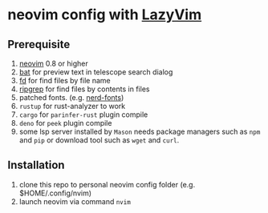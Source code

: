 # neovim config with [LazyVim](https://github.com/LazyVim/LazyVim)

## Prerequisite

1. [neovim](https://github.com/neovim/neovim) 0.8 or higher
2. [bat](https://github.com/sharkdp/bat) for preview text in telescope search dialog
3. [fd](https://github.com/sharkdp/fd) for find files by file name
4. [ripgrep](https://github.com/BurntSushi/ripgrep) for find files by contents in files
5. patched fonts. (e.g. [nerd-fonts](https://github.com/ryanoasis/nerd-fonts))
6. `rustup` for rust-analyzer to work
7. `cargo` for `parinfer-rust` plugin compile
8. `deno` for `peek` plugin compile
9. some lsp server installed by `Mason` needs package managers such as `npm` and `pip` or download tool such as `wget` and `curl`.

## Installation

1. clone this repo to personal neovim config folder (e.g. $HOME/.config/nvim)
2. launch neovim via command `nvim`

